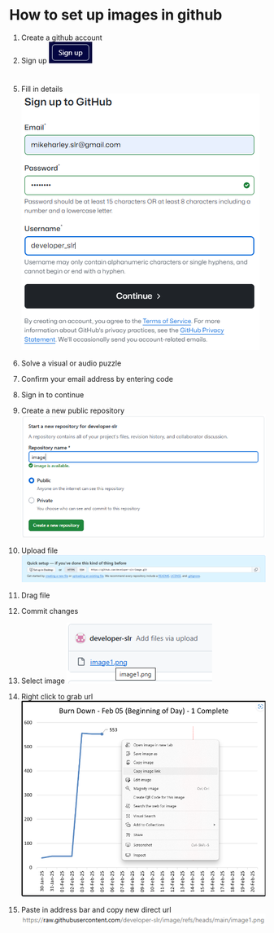 # How to set up images in github

1. Create a github account
2. Sign up
  ![Sign Up Button](SignUp.png)
#
 
5. Fill in details
    ![Sign In Details](SignIn.png)
   
7. Solve a visual or audio puzzle
8. Confirm your email address by entering code
9. Sign in to continue
10. Create a new public repository
    ![Create a public repository](CreatePublicRepos.png)
12. Upload file
    ![Upload the files](UploadFiles.png)
14. Drag file
15. Commit changes
16. Select image
    ![Click Image](ClickImage.png)
18. Right click to grab url
    ![Copy Link](CopyLink.png)
20. Paste in address bar and copy new direct url
![URL](URL.png)



